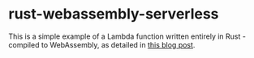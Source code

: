 # rust-webassembly-serverless

This is a simple example of a Lambda function written entirely in Rust - compiled to WebAssembly, as detailed in [this blog post](https://blog.scottlogic.com/2018/10/18/serverless-rust.html).
